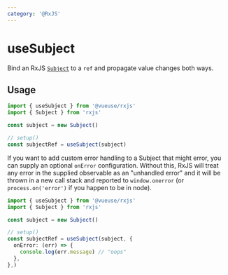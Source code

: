 ```yaml
---
category: '@RxJS'
---
```


# useSubject

Bind an RxJS [`Subject`](https://rxjs.dev/guide/subject) to a `ref` and propagate value changes both ways.

## Usage

<!-- TODO: import rxjs error if enable twoslash -->

```ts no-twoslash
import { useSubject } from '@vueuse/rxjs'
import { Subject } from 'rxjs'

const subject = new Subject()

// setup()
const subjectRef = useSubject(subject)
```

If you want to add custom error handling to a Subject that might error, you can supply an optional `onError` configuration. Without this, RxJS will treat any error in the supplied observable as an "unhandled error" and it will be thrown in a new call stack and reported to `window.onerror` (or `process.on('error')` if you happen to be in node).

```ts no-twoslash
import { useSubject } from '@vueuse/rxjs'
import { Subject } from 'rxjs'

const subject = new Subject()

// setup()
const subjectRef = useSubject(subject, {
  onError: (err) => {
    console.log(err.message) // "oops"
  },
},)
```
